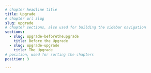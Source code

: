 ```yaml
---
# chapter headline title
title: Upgrade
# chapter url slug
slug: upgrade
# chapter sections, also used for building the sidebar navigation
sections: 
  - slug: upgrade-beforetheupgrade
    title: Before the Upgrade
  - slug: upgrade-upgrade
    title: The Upgrade
# position, used for sorting the chapters
position: 3

---
```


